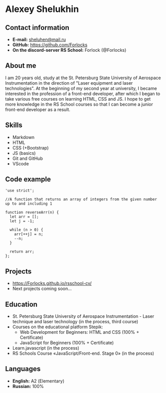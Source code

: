 # Alexey Shelukhin

## Contact information
* **E-mail:** sheluhen@mail.ru
* **GitHub:** https://github.com/Forlocks
* **On the discord-server RS School:** Forlock (@Forlocks)

## About me
I am 20 years old, study at the St. Petersburg State University of Aerospace Instrumentation in the direction of "Laser equipment and laser technologies". At the beginning of my second year at university, I became interested in the profession of a front-end developer, after which I began to take various free courses on learning HTML, CSS and JS. I hope to get more knowledge in the RS School courses so that I can become a junior front-end developer as a result.

## Skills
* Markdown
* HTML
* CSS (+Bootstrap)
* JS (basics)
* Git and GitHub
* VScode

## Code example
```
'use strict';

//A function that returns an array of integers from the given number up to and including 1

function reverseArr(n) {
  let arr = [];
  let j = -1;
  
  while (n > 0) {
    arr[++j] = n;
    --n;
  }
  
  return arr;
};
```

## Projects
* https://Forlocks.github.io/rsschool-cv/
* Next projects coming soon...

## Education
* St. Petersburg State University of Aerospace Instrumentation - Laser technique and laser technology (in the process, third course)
* Courses on the educational platform Stepik:
    * Web Development for Beginners: HTML and CSS (100% + Certificate)
    * JavaScript for Beginners (100% + Certificate)
* Learn.javascript (in the process)
* RS Schools Course «JavaScript/Front-end. Stage 0» (in the process)

## Languages
* **English:** А2 (Elementary)
* **Russian:** 100%